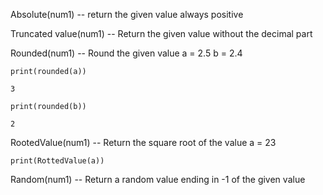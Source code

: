 Absolute(num1) -- return the given value always positive

Truncated value(num1) -- Return the given value without the decimal part 

Rounded(num1) -- Round the given value
a = 2.5
b = 2.4
```
print(rounded(a))
```
	3
```
print(rounded(b))
```
	2

RootedValue(num1) -- Return the square root of the value
a = 23
```
print(RottedValue(a))
```

Random(num1) -- Return a random value ending in -1 of the given value